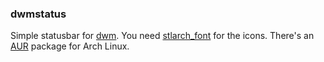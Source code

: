 ### dwmstatus

Simple statusbar for [dwm](http://dwm.suckless.org/). You need
[stlarch_font](http://sourceforge.net/projects/stlarchfont/) for the icons.
There's an [AUR](https://aur.archlinux.org/packages/stlarch_font/) package for
Arch Linux.
